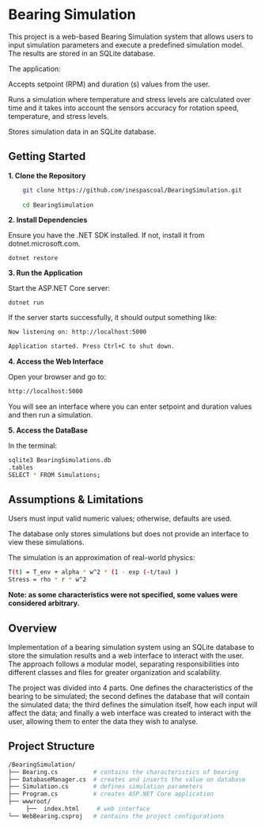 
# Bearing Simulation


This project is a web-based Bearing Simulation system that allows users to input simulation parameters and execute a predefined simulation model. The results are stored in an SQLite database.



The application:

Accepts setpoint (RPM) and duration (s) values from the user.

Runs a simulation where temperature and stress levels are calculated over time and it takes into account the sensors accuracy for rotation speed, temperature, and stress levels.

Stores simulation data in an SQLite database.



## Getting Started

**1. Clone the Repository**
```bash
    git clone https://github.com/inespascoal/BearingSimulation.git
   
    cd BearingSimulation
```

**2. Install Dependencies**

Ensure you have the .NET SDK installed. If not, install it from dotnet.microsoft.com.

    dotnet restore


**3. Run the Application**

Start the ASP.NET Core server:

    dotnet run


If the server starts successfully, it should output something like:
```bash
Now listening on: http://localhost:5000

Application started. Press Ctrl+C to shut down.
```

**4. Access the Web Interface**

Open your browser and go to:
```bash
http://localhost:5000
```
You will see an interface where you can enter setpoint and duration values and then run a simulation.


**5. Access the DataBase**

In the terminal:
```bash
sqlite3 BearingSimulations.db
.tables
SELECT * FROM Simulations;
```


## Assumptions & Limitations

Users must input valid numeric values; otherwise, defaults are used.

The database only stores simulations but does not provide an interface to view these simulations.

The simulation is an approximation of real-world physics:
```bash
T(t) = T_env + alpha * w^2 * (1 - exp (-t/tau) )
Stress = rho * r * w^2 
```
**Note: as some characteristics were not specified, some values were considered arbitrary.**



## Overview

Implementation of a bearing simulation system using an SQLite database to store the simulation results and a web interface to interact with the user. The approach follows a modular model, separating responsibilities into different classes and files for greater organization and scalability.

The project was divided into 4 parts. One defines the characteristics of the bearing to be simulated; the second defines the database that will contain the simulated data; the third defines the simulation itself, how each input will affect the data; and finally a web interface was created to interact with the user, allowing them to enter the data they wish to analyse.



## Project Structure

```bash
/BearingSimulation/
├── Bearing.cs          # contains the characteristics of bearing 
├── DatabaseManager.cs  # creates and inserts the value on database 
├── Simulation.cs       # defines simulation parameters
├── Program.cs          # creates ASP.NET Core application
├── wwwroot/            
     ├──  index.html     # web interface
└── WebBearing.csproj   # contains the project configurations

```
